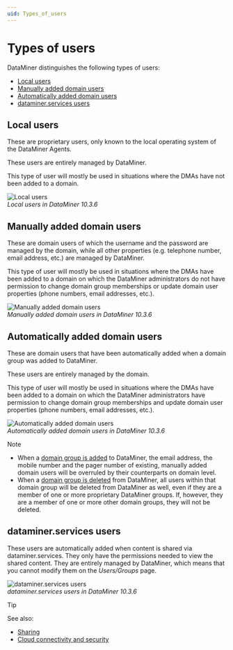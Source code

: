 ```yaml
---
uid: Types_of_users
---
```


# Types of users

DataMiner distinguishes the following types of users:

- [Local users](#local-users)
- [Manually added domain users](#manually-added-domain-users)
- [Automatically added domain users](#automatically-added-domain-users)
- [dataminer.services users](#dataminerservices-users)

## Local users

These are proprietary users, only known to the local operating system of the DataMiner Agents.

These users are entirely managed by DataMiner.

This type of user will mostly be used in situations where the DMAs have not been added to a domain.

![Local users](~/user-guide/images/Security_local_users.png)<br>
*Local users in DataMiner 10.3.6*

## Manually added domain users

These are domain users of which the username and the password are managed by the domain, while all other properties (e.g. telephone number, email address, etc.) are managed by DataMiner.

This type of user will mostly be used in situations where the DMAs have been added to a domain on which the DataMiner administrators do not have permission to change domain group memberships or update domain user properties (phone numbers, email addresses, etc.).

![Manually added domain users](~/user-guide/images/Security_manually_added_domain_users.png)<br>
*Manually added domain users in DataMiner 10.3.6*

## Automatically added domain users

These are domain users that have been automatically added when a domain group was added to DataMiner.

These users are entirely managed by the domain.

This type of user will mostly be used in situations where the DMAs have been added to a domain on which the DataMiner administrators have permission to change domain group memberships and update domain user properties (phone numbers, email addresses, etc.).

![Automatically added domain users](~/user-guide/images/Security_automatically_added_domain_users.png)<br>
*Automatically added domain users in DataMiner 10.3.6*

> [!NOTE]
>
> - When a [domain group is added](xref:Adding_a_user_group) to DataMiner, the email address, the mobile number and the pager number of existing, manually added domain users will be overruled by their counterparts on domain level.
> - When a [domain group is deleted](xref:Deleting_a_user_group) from DataMiner, all users within that domain group will be deleted from DataMiner as well, even if they are a member of one or more proprietary DataMiner groups. If, however, they are a member of one or more other domain groups, they will not be deleted.

## dataminer.services users

These users are automatically added when content is shared via dataminer.services. They only have the permissions needed to view the shared content. They are entirely managed by DataMiner, which means that you cannot modify them on the *Users/Groups* page.

![dataminer.services users](~/user-guide/images/Security_cloud_users.png)<br>
*dataminer.services users in DataMiner 10.3.6*

> [!TIP]
> See also:
>
> - [Sharing](xref:Sharing)
> - [Cloud connectivity and security](xref:Cloud_connectivity_and_security)
